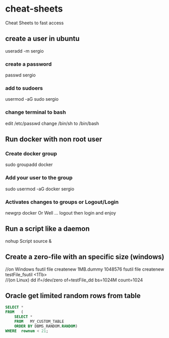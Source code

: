 # cheat-sheets
Cheat Sheets to fast  access

## create a user in ubuntu
useradd -m sergio
### create a password
passwd sergio
### add to sudoers
usermod -aG sudo sergio
### change terminal to bash
edit /etc/passwd
change /bin/sh to /bin/bash

## Run docker with non root user
### Create docker group
sudo groupadd docker
### Add your user to the group
sudo usermod -aG docker sergio
### Activates changes to groups or Logout/Login
newgrp docker
Or Well ... logout then login and enjoy

## Run a script like a daemon
nohup Script source & 

## Create a zero-file with an specific size (windows)
//on Windows
fsutil file createnew 1MB.dummy 1048576 
fsutil file createnew testFile_fsutil <1Tb>   
//(on Linux)
dd if=/dev/zero of=testFile_dd bs=1024M count=1024  

## Oracle get limited random rows from table
``` sql
SELECT *
FROM   (
    SELECT *
    FROM   MY_CUSTOM_TABLE
    ORDER BY DBMS_RANDOM.RANDOM)
WHERE  rownum < 21;
```
